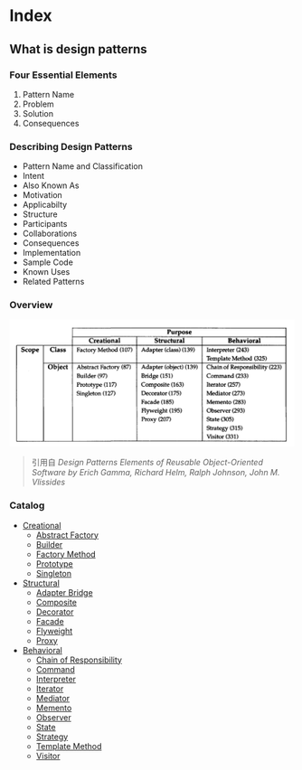 <!--
 * @Author: Jecosine
 * @Date: 2021-01-22 06:39:48
 * @LastEditTime: 2021-01-22 11:33:43
 * @LastEditors: Jecosine
 * @Description: index
-->

# Index

## What is design patterns

### Four Essential Elements

1. Pattern Name
2. Problem
3. Solution
4. Consequences

### Describing Design Patterns

- Pattern Name and Classification
- Intent
- Also Known As
- Motivation
- Applicabilty
- Structure
- Participants
- Collaborations
- Consequences
- Implementation
- Sample Code
- Known Uses
- Related Patterns

### Overview

![image-20210122113106934](img\image-20210122113106934.png)

> 引用自 *Design Patterns Elements of Reusable Object-Oriented Software by Erich Gamma, Richard Helm, Ralph Johnson, John M. Vlissides*

### Catalog

- [Creational](./Creational.md)
  - [Abstract Factory](./AbstractFactory.md)  
  - [Builder](./Builder.md)
  - [Factory Method](./FactoryMethod.md)  
  - [Prototype](./Prototype.md)
  - [Singleton](./Singleton.md)
- [Structural](./Structural.md)
  - [Adapter Bridge](./AdapterBridge.md)
  - [Composite](./Composite.md)
  - [Decorator](./Decorator.md)
  - [Facade](./Facade.md)
  - [Flyweight](./Flyweight.md)
  - [Proxy](./Proxy.md)
- [Behavioral](./Behavioral.md)
  - [Chain of Responsibility](./ResponsibilityChain.md)
  - [Command](./Command.md)
  - [Interpreter](./Interpreter.md)
  - [Iterator](./Iterator.md)
  - [Mediator](./Mediator.md)
  - [Memento](./Memento.md)
  - [Observer](./Observer.md)
  - [State](./State.md)
  - [Strategy](./Strategy.md)
  - [Template Method](./TemplateMethod.md)
  - [Visitor](./Visitor.md)